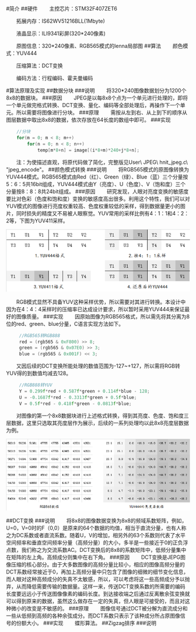 #简介
##硬件
&emsp;&emsp;主控芯片：STM32F407ZET6

&emsp;&emsp;拓展内存：IS62WV51216BLL(1Mbyte)

&emsp;&emsp;液晶显示：ILI9341彩屏(320*240像素)

&emsp;&emsp;原图信息：320*240像素、RGB565模式的lenna局部图
##算法
&emsp;&emsp;颜色模式：YUV444

&emsp;&emsp;压缩算法：DCT变换

&emsp;&emsp;编码方法：行程编码、霍夫曼编码

#算法原理及实现
##数据分块
###说明
&emsp;&emsp;将320*240图像数据划分为1200个8x8的数据块。
###原因
&emsp;&emsp;JPEG是以每8x8个点为一个单元进行处理的，即将一个单元做完格式转换、DCT变换、量化、编码等全部处理后，再操作下一个单元。所以需要将图像进行分块。
###原理
&emsp;&emsp;需按从左到右、从上到下的顺序从图层数据中取出8x8的数据，依次存放在64长度的数组中即可。
###实现
```C
    //分块
    for(m = 0; m < 8; m++)
        for(n = 0; n < 8; n++)
            temp[m*8+n] = image[(i*8+m)*240+j*8+n];
```
&emsp;&emsp;注：为使描述直观，将原代码做了简化，完整版见User\ JPEG\ hnit_jpeg.c\ "jpeg_encode"。
##颜色模式转换
###说明
&emsp;&emsp;将RGB565模式的原图像转换为YUV444模式。RGB565模式由Red（红）、Green（绿）、Blue（蓝）三个分量按5：6：5共16bit组成，YUV444模式由Y（亮度）、U（色度）、V（饱和度）三个分量按8：8：8共24bit组成。
###原因
&emsp;&emsp;研究发现，人眼对亮度变换的敏感度要比对色彩（色度和饱和度）变换的敏感度高出很多。利用这个特性，我们可以对YUV模式的图像进行亮度权重较高、色度权重较低的采样，得到数据量更小的图片，同时损失的精度又不易被人眼察觉。YUV常用的采样比例有4：1：1和4：2：2等，下图为YUV411采样。

![Alt Text](https://github.com/HuffieWang/JPEG/blob/master/DATA/图1格式转换.png)

&emsp;&emsp;RGB模式显然不具备YUV这种采样优势，所以需要对其进行转换。本设计中因为在4：4：4采样时的压缩率已达成设计要求，所以暂时采用YUV444来保证最好的图像质量。
###实现
&emsp;&emsp;因原始图像为RGB565格式，所以需先将其分离为8位的red、green、blue分量，C语言实现方法如下。
```C
     //RGB565转RGB888
     red = (rgb565 & 0xF800) >> 8;   
     green = (rgb565 & 0x07E0) >> 3;
     blue = (rgb565 & 0x001F) << 3;
```
&emsp;&emsp;又因后续的DCT变换所能处理的数值范围为-127~+127，所以需将RGB转YUV得的到数值均减去128。
```C
     //RGB888转YUV
     Y = 0.299f*red + 0.587f*green + 0.114f*blue - 128; 
     U = -0.1687f*red - 0.3313f*green + 0.5f*blue;             
     V = 0.5f*red - 0.418f*green - 0.0813f*blue; 
```

&emsp;&emsp;对图像的第一个8x8数据块进行上述格式转换，得到其亮度、色度、饱和度三层数据，这里只选取其亮度层作为展示，后续的一系列处理均以此8x8亮度层数据为例。

![Alt Text](https://github.com/HuffieWang/JPEG/blob/master/DATA/图2格式转换结果.png)

##DCT变换
###说明
&emsp;&emsp;将8x8的图像数据变换为8x8的频域系数矩阵，例如，U=0，V=0时的F（0,0）是原来的64个数据的均值，相当于直流分量，也有人称之为DC系数或者直流系数。随着U，V的增加，相另外的63个系数则代表了水平空间频率和垂直空间频率分量（高频分量）的大小，多半是一些接近于0的正负浮点数，我们称之为交流系数AC。DCT变换后的8x8的系数矩阵中，低频分量集中在矩阵的左上角。高频成分则集中在右下角。
###原因
&emsp;&emsp;DCT变换是JEPG图像压缩的核心部分。由于大多数图像的高频分量比较小，相应的图像高频分量的DCT系数经常接近于0，再加上高频分量中只包含了图像的细微的细节变化信息，而人眼对这种高频成分的失真不太敏感，所以，可以考虑将这一些高频成分予以抛弃，从而降低需要传输的数据量。这样一来，传送DCT变换系数的所需要的编码长度要远远小于传送图像像素的编码长度。到达接收端之后通过反离散余弦变换就可以得到原来的数据，虽然这么做存在一定的失真，但人眼是可接受的，而且对这种微小的改变是不敏感的。
###原理
&emsp;&emsp;图像信号通过DCT被分解为直流成分和一些从低频到高频的各种余弦成分。而DCT系数只表示了该种成分所占原图像信号的份额大小。
###实现
&emsp;&emsp;蝶形算法。
##Zigzag排序
###说明

